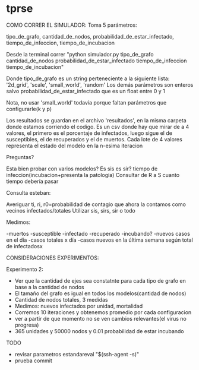 # tprse


COMO CORRER EL SIMULADOR:
Toma 5 parámetros:

tipo_de_grafo,
cantidad_de_nodos,
probabilidad_de_estar_infectado,
tiempo_de_infeccion,
tiempo_de_incubacion

Desde la terminal correr "python simulador.py tipo_de_grafo cantidad_de_nodos probabilidad_de_estar_infectado tiempo_de_infeccion tiempo_de_incubacion"

Donde tipo_de_grafo es un string perteneciente a la siguiente lista: '2d_grid', 'scale', 'small_world', 'random'
Los demás parámetros son enteros salvo probabilidad_de_estar_infectado que es un float entre 0 y 1

Nota, no usar 'small_world' todavía porque faltan parámetros que configurarle(k y p)

Los resultados se guardan en el archivo 'resultados', en la misma carpeta donde estamos corriendo el codigo. Es un csv donde hay que mirar de a 4 valores,
el primero es el porcentaje de infectados, luego sigue el de susceptibles, el de recuperados y el de muertos. Cada lote de 4 valores representa el estado del
modelo en la n-esima iteracion


Preguntas?

Esta bien probar con varios modelos? Es sis es sir?
tiempo de infeccion(incubacion+presenta la patologia)
Consultar de R a S cuanto tiempo debería pasar

Consulta esteban:

Averiguar ti, ri, r0=probabilidad de contagio que ahora la contamos como vecinos infectados/totales
Utilizar sis, sirs, sir o todo

Medimos:

-muertos
-susceptible
-infectado
-recuperado
-incubando?
-nuevos casos en el día
-casos totales x día
-casos nuevos en la última semana según total de infectadosx


CONSIDERACIONES EXPERIMENTOS:

Experimento 2:

 - Ver que la cantidad de ejes sea constatnte para cada tipo de grafo en base a la cantidad de nodos
 - El tamaño del grafo es igual en todos los modelos(cantidad de nodos)
 - Cantidad de nodos totales, 3 medidas
 - Medimos: nuevos infectados por unidad, mortalidad
 - Corremos 10 iteraciones y obtenemos promedio por cada configuracion
 - ver a partir de que momento no se ven cambios relevantes(el virus no progresa)
 - 365 unidades y 50000 nodos y 0.01 probabilidad de estar incubando


TODO
- revisar parametros estandareval "$(ssh-agent -s)"
- prueba commit